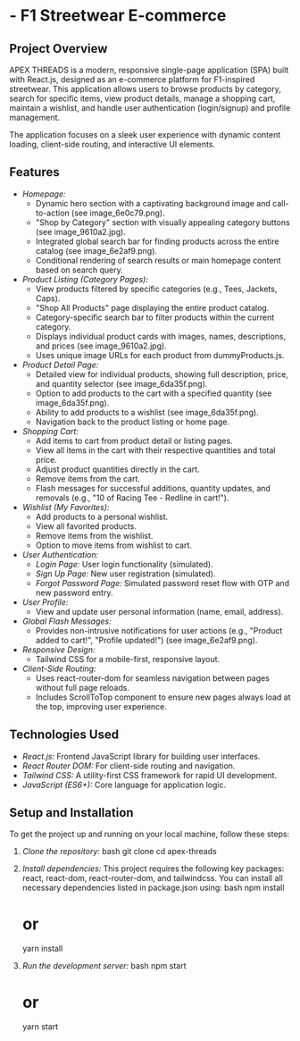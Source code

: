#  - F1 Streetwear E-commerce

## Project Overview

APEX THREADS is a modern, responsive single-page application (SPA) built with React.js, designed as an e-commerce platform for F1-inspired streetwear. This application allows users to browse products by category, search for specific items, view product details, manage a shopping cart, maintain a wishlist, and handle user authentication (login/signup) and profile management.

The application focuses on a sleek user experience with dynamic content loading, client-side routing, and interactive UI elements.

## Features

* *Homepage:*
    * Dynamic hero section with a captivating background image and call-to-action (see image_6e0c79.png).
    * "Shop by Category" section with visually appealing category buttons (see image_9610a2.jpg).
    * Integrated global search bar for finding products across the entire catalog (see image_6e2af9.png).
    * Conditional rendering of search results or main homepage content based on search query.
* *Product Listing (Category Pages):*
    * View products filtered by specific categories (e.g., Tees, Jackets, Caps).
    * "Shop All Products" page displaying the entire product catalog.
    * Category-specific search bar to filter products within the current category.
    * Displays individual product cards with images, names, descriptions, and prices (see image_9610a2.jpg).
    * Uses unique image URLs for each product from dummyProducts.js.
* *Product Detail Page:*
    * Detailed view for individual products, showing full description, price, and quantity selector (see image_6da35f.png).
    * Option to add products to the cart with a specified quantity (see image_6da35f.png).
    * Ability to add products to a wishlist (see image_6da35f.png).
    * Navigation back to the product listing or home page.
* *Shopping Cart:*
    * Add items to cart from product detail or listing pages.
    * View all items in the cart with their respective quantities and total price.
    * Adjust product quantities directly in the cart.
    * Remove items from the cart.
    * Flash messages for successful additions, quantity updates, and removals (e.g., "10 of Racing Tee - Redline in cart!").
* *Wishlist (My Favorites):*
    * Add products to a personal wishlist.
    * View all favorited products.
    * Remove items from the wishlist.
    * Option to move items from wishlist to cart.
* *User Authentication:*
    * *Login Page:* User login functionality (simulated).
    * *Sign Up Page:* New user registration (simulated).
    * *Forgot Password Page:* Simulated password reset flow with OTP and new password entry.
* *User Profile:*
    * View and update user personal information (name, email, address).
* *Global Flash Messages:*
    * Provides non-intrusive notifications for user actions (e.g., "Product added to cart!", "Profile updated!") (see image_6e2af9.png).
* *Responsive Design:*
    * Tailwind CSS for a mobile-first, responsive layout.
* *Client-Side Routing:*
    * Uses react-router-dom for seamless navigation between pages without full page reloads.
    * Includes ScrollToTop component to ensure new pages always load at the top, improving user experience.

## Technologies Used

* *React.js:* Frontend JavaScript library for building user interfaces.
* *React Router DOM:* For client-side routing and navigation.
* *Tailwind CSS:* A utility-first CSS framework for rapid UI development.
* *JavaScript (ES6+):* Core language for application logic.

## Setup and Installation

To get the project up and running on your local machine, follow these steps:

1.  *Clone the repository:*
    bash
    git clone <repository-url>
    cd apex-threads
    

2.  *Install dependencies:*
    This project requires the following key packages: react, react-dom, react-router-dom, and tailwindcss.
    You can install all necessary dependencies listed in package.json using:
    bash
    npm install
    # or
    yarn install
    

3.  *Run the development server:*
    bash
    npm start
    # or
    yarn start
    